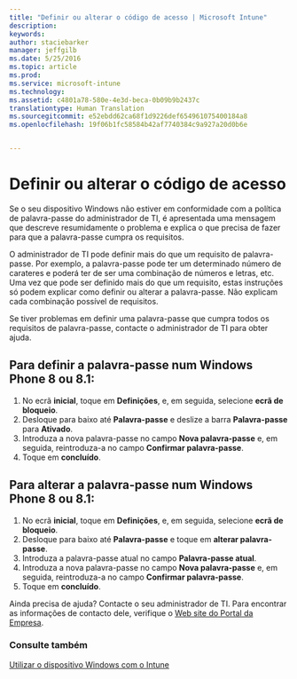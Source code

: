 ```yaml
---
title: "Definir ou alterar o código de acesso | Microsoft Intune"
description: 
keywords: 
author: staciebarker
manager: jeffgilb
ms.date: 5/25/2016
ms.topic: article
ms.prod: 
ms.service: microsoft-intune
ms.technology: 
ms.assetid: c4801a78-580e-4e3d-beca-0b09b9b2437c
translationtype: Human Translation
ms.sourcegitcommit: e52ebdd62ca68f1d9226def654961075400184a8
ms.openlocfilehash: 19f06b1fc58584b42af7740384c9a927a20d0b6e


---
```


# Definir ou alterar o código de acesso

Se o seu dispositivo Windows não estiver em conformidade com a política de palavra-passe do administrador de TI, é apresentada uma mensagem que descreve resumidamente o problema e explica o que precisa de fazer para que a palavra-passe cumpra os requisitos.

O administrador de TI pode definir mais do que um requisito de palavra-passe. Por exemplo, a palavra-passe pode ter um determinado número de carateres e poderá ter de ser uma combinação de números e letras, etc. Uma vez que pode ser definido mais do que um requisito, estas instruções só podem explicar como definir ou alterar a palavra-passe. Não explicam cada combinação possível de requisitos. 

Se tiver problemas em definir uma palavra-passe que cumpra todos os requisitos de palavra-passe, contacte o administrador de TI para obter ajuda.

## Para definir a palavra-passe num Windows Phone 8 ou 8.1:

1. No ecrã **inicial**, toque em **Definições**, e, em seguida, selecione **ecrã de bloqueio**.
2. Desloque para baixo até **Palavra-passe** e deslize a barra **Palavra-passe** para **Ativado**.
3. Introduza a nova palavra-passe no campo **Nova palavra-passe** e, em seguida, reintroduza-a no campo **Confirmar palavra-passe**. 
4. Toque em **concluído**.

## Para alterar a palavra-passe num Windows Phone 8 ou 8.1:

1. No ecrã **inicial**, toque em **Definições**, e, em seguida, selecione **ecrã de bloqueio**.
2. Desloque para baixo até **Palavra-passe** e toque em **alterar palavra-passe**.
3. Introduza a palavra-passe atual no campo **Palavra-passe atual**.
4. Introduza a nova palavra-passe no campo **Nova palavra-passe** e, em seguida, reintroduza-a no campo **Confirmar palavra-passe**.
4. Toque em **concluído**.

Ainda precisa de ajuda? Contacte o seu administrador de TI. Para encontrar as informações de contacto dele, verifique o [Web site do Portal da Empresa](http://portal.manage.microsoft.com).

### Consulte também
[Utilizar o dispositivo Windows com o Intune](using-your-windows-device-with-intune.md)


<!--HONumber=Jun16_HO4-->



